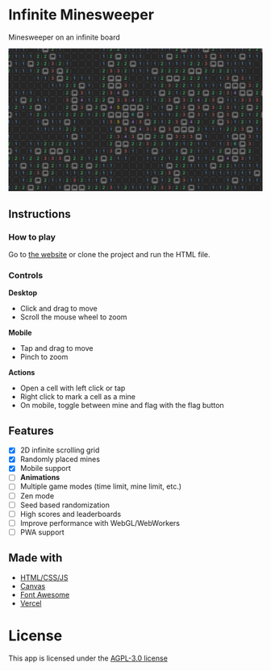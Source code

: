 # Infinite Minesweeper

Minesweeper on an infinite board

![Preview](logo.png)

## Instructions

### How to play

Go to [the website](https://infinite-minesweeper.vercel.app) or clone the project and run the HTML file.

### Controls

**Desktop**

-   Click and drag to move
-   Scroll the mouse wheel to zoom

**Mobile**

-   Tap and drag to move
-   Pinch to zoom

**Actions**

-   Open a cell with left click or tap
-   Right click to mark a cell as a mine
-   On mobile, toggle between mine and flag with the flag button

## Features

-   [x] 2D infinite scrolling grid
-   [x] Randomly placed mines
-   [x] Mobile support
-   [ ] **Animations**
-   [ ] Multiple game modes (time limit, mine limit, etc.)
-   [ ] Zen mode
-   [ ] Seed based randomization
-   [ ] High scores and leaderboards
-   [ ] Improve performance with WebGL/WebWorkers
-   [ ] PWA support

## Made with

-   [HTML/CSS/JS](https://developer.mozilla.org/en-US/docs/Web/)
-   [Canvas](https://developer.mozilla.org/en-US/docs/Web/API/Canvas_API/)
-   [Font Awesome](https://fontawesome.com/v6.0/icons/)
-   [Vercel](https://vercel.com/)

# License

This app is licensed under the [AGPL-3.0 license](LICENSE)

